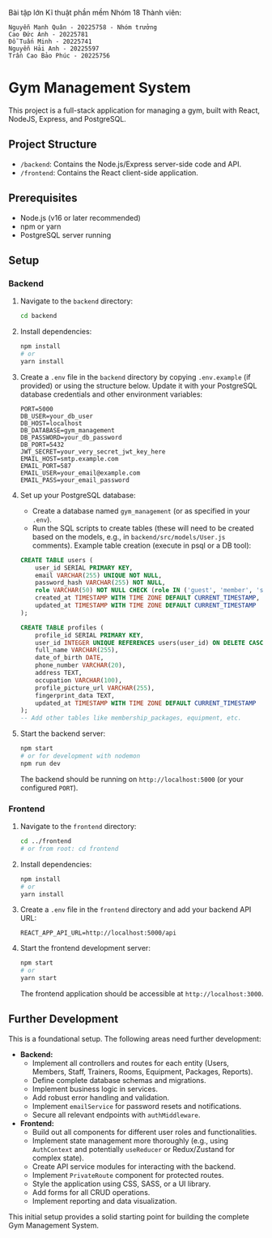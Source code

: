 Bài tập lớn Kĩ thuật phần mềm Nhóm 18 Thành viên:

    Nguyễn Mạnh Quân - 20225758 - Nhóm trưởng
    Cao Đức Anh - 20225781
    Đỗ Tuấn Minh - 20225741
    Nguyễn Hải Anh - 20225597
    Trần Cao Bảo Phúc - 20225756


# Gym Management System

This project is a full-stack application for managing a gym, built with React, NodeJS, Express, and PostgreSQL.

## Project Structure

-   `/backend`: Contains the Node.js/Express server-side code and API.
-   `/frontend`: Contains the React client-side application.

## Prerequisites

-   Node.js (v16 or later recommended)
-   npm or yarn
-   PostgreSQL server running

## Setup

### Backend

1.  Navigate to the `backend` directory:
    ```bash
    cd backend
    ```
2.  Install dependencies:
    ```bash
    npm install
    # or
    yarn install
    ```
3.  Create a `.env` file in the `backend` directory by copying `.env.example` (if provided) or using the structure below. Update it with your PostgreSQL database credentials and other environment variables:
    ```env
    PORT=5000
    DB_USER=your_db_user
    DB_HOST=localhost
    DB_DATABASE=gym_management
    DB_PASSWORD=your_db_password
    DB_PORT=5432
    JWT_SECRET=your_very_secret_jwt_key_here
    EMAIL_HOST=smtp.example.com
    EMAIL_PORT=587
    EMAIL_USER=your_email@example.com
    EMAIL_PASS=your_email_password
    ```
4.  Set up your PostgreSQL database:
    -   Create a database named `gym_management` (or as specified in your `.env`).
    -   Run the SQL scripts to create tables (these will need to be created based on the models, e.g., in `backend/src/models/User.js` comments).
    Example table creation (execute in psql or a DB tool):
    ```sql
    CREATE TABLE users (
        user_id SERIAL PRIMARY KEY,
        email VARCHAR(255) UNIQUE NOT NULL,
        password_hash VARCHAR(255) NOT NULL,
        role VARCHAR(50) NOT NULL CHECK (role IN ('guest', 'member', 'staff', 'trainer', 'owner')),
        created_at TIMESTAMP WITH TIME ZONE DEFAULT CURRENT_TIMESTAMP,
        updated_at TIMESTAMP WITH TIME ZONE DEFAULT CURRENT_TIMESTAMP
    );

    CREATE TABLE profiles (
        profile_id SERIAL PRIMARY KEY,
        user_id INTEGER UNIQUE REFERENCES users(user_id) ON DELETE CASCADE,
        full_name VARCHAR(255),
        date_of_birth DATE,
        phone_number VARCHAR(20),
        address TEXT,
        occupation VARCHAR(100),
        profile_picture_url VARCHAR(255),
        fingerprint_data TEXT,
        updated_at TIMESTAMP WITH TIME ZONE DEFAULT CURRENT_TIMESTAMP
    );
    -- Add other tables like membership_packages, equipment, etc.
    ```

5.  Start the backend server:
    ```bash
    npm start
    # or for development with nodemon
    npm run dev
    ```
    The backend should be running on `http://localhost:5000` (or your configured `PORT`).

### Frontend

1.  Navigate to the `frontend` directory:
    ```bash
    cd ../frontend
    # or from root: cd frontend
    ```
2.  Install dependencies:
    ```bash
    npm install
    # or
    yarn install
    ```
3.  Create a `.env` file in the `frontend` directory and add your backend API URL:
    ```env
    REACT_APP_API_URL=http://localhost:5000/api
    ```
4.  Start the frontend development server:
    ```bash
    npm start
    # or
    yarn start
    ```
    The frontend application should be accessible at `http://localhost:3000`.

## Further Development

This is a foundational setup. The following areas need further development:

-   **Backend:**
    -   Implement all controllers and routes for each entity (Users, Members, Staff, Trainers, Rooms, Equipment, Packages, Reports).
    -   Define complete database schemas and migrations.
    -   Implement business logic in services.
    -   Add robust error handling and validation.
    -   Implement `emailService` for password resets and notifications.
    -   Secure all relevant endpoints with `authMiddleware`.
-   **Frontend:**
    -   Build out all components for different user roles and functionalities.
    -   Implement state management more thoroughly (e.g., using `AuthContext` and potentially `useReducer` or Redux/Zustand for complex state).
    -   Create API service modules for interacting with the backend.
    -   Implement `PrivateRoute` component for protected routes.
    -   Style the application using CSS, SASS, or a UI library.
    -   Add forms for all CRUD operations.
    -   Implement reporting and data visualization.

This initial setup provides a solid starting point for building the complete Gym Management System.
